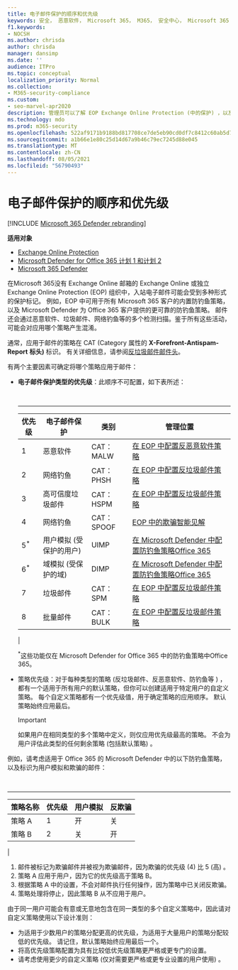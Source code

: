 ```yaml
---
title: 电子邮件保护的顺序和优先级
keywords: 安全， 恶意软件， Microsoft 365， M365， 安全中心， Microsoft 365 Defender 门户， Microsoft Defender for Endpoint， Microsoft Defender for Office 365， Microsoft Defender for Identity
f1.keywords:
- NOCSH
ms.author: chrisda
author: chrisda
manager: dansimp
ms.date: ''
audience: ITPro
ms.topic: conceptual
localization_priority: Normal
ms.collection:
- M365-security-compliance
ms.custom:
- seo-marvel-apr2020
description: 管理员可以了解 EOP Exchange Online Protection (中的保护) ，以及保护策略中的优先级值如何确定应用哪个策略。
ms.technology: mdo
ms.prod: m365-security
ms.openlocfilehash: 522af9171b9188bd817708ce7de5eb90cd0df7c8412c60ab5d79a128b75d6ff4
ms.sourcegitcommit: a1b66e1e80c25d14d67a9b46c79ec7245d88e045
ms.translationtype: MT
ms.contentlocale: zh-CN
ms.lasthandoff: 08/05/2021
ms.locfileid: "56790493"
---
```

# <a name="order-and-precedence-of-email-protection"></a>电子邮件保护的顺序和优先级

[!INCLUDE [Microsoft 365 Defender rebranding](../includes/microsoft-defender-for-office.md)]

**适用对象**
- [Exchange Online Protection](exchange-online-protection-overview.md)
- [Microsoft Defender for Office 365 计划 1 和计划 2](defender-for-office-365.md)
- [Microsoft 365 Defender](../defender/microsoft-365-defender.md)

在Microsoft 365没有 Exchange Online 邮箱的 Exchange Online 或独立 Exchange Online Protection (EOP) 组织中，入站电子邮件可能会受到多种形式的保护标记。 例如，EOP 中可用于所有 Microsoft 365 客户的内置防钓鱼策略，以及 Microsoft Defender 为 Office 365 客户提供的更可靠的防钓鱼策略。 邮件还会通过恶意软件、垃圾邮件、网络钓鱼等的多个检测扫描。鉴于所有这些活动，可能会对应用哪个策略产生混淆。

通常，应用于邮件的策略在 CAT (Category 属性的 **X-Forefront-Antispam-Report** **标头)** 标识。 有关详细信息，请参阅[反垃圾邮件邮件头](anti-spam-message-headers.md)。

有两个主要因素可确定将哪个策略应用于邮件：

- **电子邮件保护类型的优先级**：此顺序不可配置，如下表所述：

  <br>

  ****

  |优先级|电子邮件保护|类别|管理位置|
  |---|---|---|---|
  |1 |恶意软件|CAT：MALW|[在 EOP 中配置反恶意软件策略](configure-anti-malware-policies.md)|
  |2 |网络钓鱼|CAT：PHSH|[在 EOP 中配置反垃圾邮件策略](configure-your-spam-filter-policies.md)|
  |3 |高可信度垃圾邮件|CAT：HSPM|[在 EOP 中配置反垃圾邮件策略](configure-your-spam-filter-policies.md)|
  |4 |网络钓鱼|CAT：SPOOF|[EOP 中的欺骗智能见解](learn-about-spoof-intelligence.md)|
  |5<sup>\*</sup>|用户模拟 (受保护的用户) |UIMP|[在 Microsoft Defender 中配置防钓鱼策略Office 365](configure-mdo-anti-phishing-policies.md)|
  |6<sup>\*</sup>|域模拟 (受保护的域) |DIMP|[在 Microsoft Defender 中配置防钓鱼策略Office 365](configure-mdo-anti-phishing-policies.md)|
  |7 |垃圾邮件|CAT：SPM|[在 EOP 中配置反垃圾邮件策略](configure-your-spam-filter-policies.md)|
  |8 |批量邮件|CAT：BULK|[在 EOP 中配置反垃圾邮件策略](configure-your-spam-filter-policies.md)|
  |

  <sup>\*</sup>这些功能仅在 Microsoft Defender for Office 365 中的防钓鱼策略中Office 365。

- 策略优先级：对于每种类型的策略 (反垃圾邮件、反恶意软件、防钓鱼等 ) ，都有一个适用于所有用户的默认策略，但你可以创建适用于特定用户的自定义策略。 每个自定义策略都有一个优先级值，用于确定策略的应用顺序。 默认策略始终应用最后。

  > [!IMPORTANT]
  > 如果用户在相同类型的多个策略中定义，则仅应用优先级最高的策略。 不会为用户评估此类型的任何剩余策略 (包括默认策略) 。

例如，请考虑适用于 Office 365 的 Microsoft Defender 中的以下防钓鱼策略，以及标识为用户模拟和欺骗的邮件：

<br>

****

|策略名称|优先级|用户模拟|反欺骗|
|---|---|---|---|
|策略 A|1 |开|关|
|策略 B|2 |关|开|
|

1. 邮件被标记为欺骗邮件并被视为欺骗邮件，因为欺骗的优先级 (4) 比 5 (高) 。
2. 策略 A 应用于用户，因为它的优先级高于策略 B。
3. 根据策略 A 中的设置，不会对邮件执行任何操作，因为策略中已关闭反欺骗。
4. 策略处理将停止，因此策略 B 从不应用于用户。

由于同一用户可能会有意或无意地包含在同一类型的多个自定义策略中，因此请对自定义策略使用以下设计准则：

- 为适用于少数用户的策略分配更高的优先级，为适用于大量用户的策略分配较低的优先级。 请记住，默认策略始终应用最后一个。
- 将高优先级策略配置为具有比较低优先级策略更严格或更专门的设置。
- 请考虑使用更少的自定义策略 (仅对需要更严格或更专业设置的用户使用) 。
